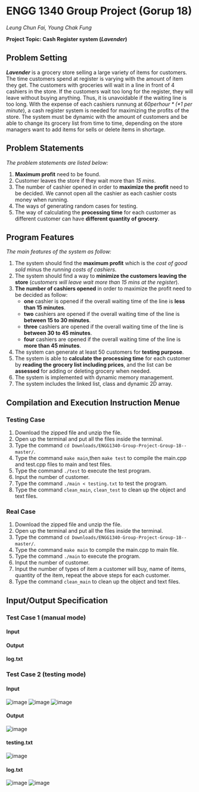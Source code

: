 # ENGG 1340 Group Project (Gorup 18)
*Leung Chun Fai, Young Chak Fung*

**Project Topic: Cash Register system (_Lavender_)**

## Problem Setting
**_Lavender_** is a grocery store selling a large variety of items for customers. The time customers spend at register is varying with 
the amount of item they get. The customers with groceries will wait in a line in front of 4 cashiers in the store. If the customers 
wait too long for the register, they will leave without buying anything. Thus, it is unavoidable if the waiting line is too long. With 
the expense of each cashiers runnung at *$60 per hour* (*$1 per minute*), a cash register system is needed for maximizing the profits of 
the store. The system must be dynamic with the amount of customers and be able to change its grocery list from time to time, depending 
on the store managers want to add items for sells or delete items in shortage.

## Problem Statements
*The problem statements are listed below:*
1. **Maximum profit** need to be found.
2. Customer leaves the store if they wait more than *15 mins*.
3. The number of cashier opened in order to **maximize the profit** need to be decided. We cannot open all the cashier as each cashier costs money when running.
4. The ways of generating random cases for testing.
5. The way of calculating the **processing time** for each customer as different customer can have **different quantity of grocery**.

## Program Features
*The main features of the system as follow:*
1. The system should find the **maximum profit** which is the *cost of good sold* minus the *running costs of cashiers*.
2. The system should find a way to **minimize the customers leaving the store** (*customers will leave wait more than 15 mins at the register*).
3. **The number of cashiers opened** in order to maximize the profit need to be decided as follow:
    - **one** cashier is opened if the overall waiting time of the line is **less than 15 minutes**.
    - **two** cashiers are opened if the overall waiting time of the line is **between 15 to 30 minutes**.
    - **three** cashiers are opened if the overall waiting time of the line is **between 30 to 45 minutes**.
    - **four** cashiers are opened if the overall waiting time of the line is **more than 45 minutes**.
4. The system can generate at least 50 customers for **testing purpose**.
5. The system is able to **calculate the processing time** for each customer by **reading the grocery list including prices**, and the list can be **assessed** for adding or deleting grocery when needed.
6. The system is implemented with dynamic memory management.
7. The system includes the linked list, class and dynamic 2D array.

## Compilation and Execution Instruction Menue

### Testing Case
1. Download the zipped file and unzip the file.
2. Open up the terminal and put all the files inside the terminal.
3. Type the command ```cd Downloads/ENGG1340-Group-Project-Group-18--master/```.
4. Type the command ```make main```,then ```make test``` to compile the main.cpp and test.cpp files to main and test files.
5. Type the command ```./test``` to execute the test program.
6. Input the number of customer.
7. Type the command ```./main < testing.txt``` to test the program.
8. Type the command ```clean_main```, ```clean_test``` to clean up the object and text files.

### Real Case
1. Download the zipped file and unzip the file.
2. Open up the terminal and put all the files inside the terminal.
3. Type the command ```cd Downloads/ENGG1340-Group-Project-Group-18--master/```.
4. Type the command ```make main``` to compile the main.cpp to main file.
5. Type the command ```./main``` to execute the program.
6. Input the number of customer.
7. Input the number of types of item a customer will buy, name of items, quantity of the item, repeat the above steps for each customer. 
8. Type the command ```clean_main``` to clean up the object and text files.

## Input/Output Specification

### Test Case 1 (manual mode)
#### Input

#### Output

#### log.txt

### Test Case 2 (testing mode)
#### Input
![image](https://i.imgur.com/ERPqSHv.png)
![image](https://i.imgur.com/L2eSSSG.png)
![image](https://i.imgur.com/IsYMynE.png)
#### Output
![image](https://i.imgur.com/x5pHQBV.png)
#### testing.txt
![image](https://i.imgur.com/oMZ0Rw1.png)
#### log.txt
![image](https://i.imgur.com/Qa3C6jn.png) ![image](https://i.imgur.com/srVCWnB.png)

